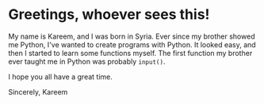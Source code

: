 # Greetings, whoever sees this!
My name is Kareem, and I was born in Syria. Ever since my brother showed me Python, I've wanted to create programs with Python. It looked easy, and then I started to learn some functions myself. The first function my brother ever taught me in Python was probably `input()`.

I hope you all have a great time.

Sincerely,  Kareem
